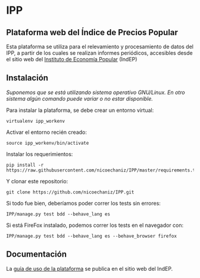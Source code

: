 # IPP

## Plataforma web del Índice de Precios Popular


Esta plataforma se utiliza para el relevamiento y procesamiento de datos del IPP, a partir de los cuales se realizan informes periódicos, accesibles desde el sitio web del [Instituto de Economía Popular](http://indep.libre.social/category/informes-estadisticos/) (IndEP)


## Instalación

_Suponemos que se está utilizando sistema operativo GNU/Linux. En otro sistema algún comando puede variar o no estar disponible._


Para instalar la plataforma, se debe crear un entorno virtual:
```
virtualenv ipp_workenv
```

Activar el entorno recién creado:
```
source ipp_workenv/bin/activate
```

Instalar los requerimientos:
```
pip install -r https://raw.githubusercontent.com/nicoechaniz/IPP/master/requirements.txt
```

Y clonar este repositorio:
```
git clone https://github.com/nicoechaniz/IPP.git
```

Si todo fue bien, deberíamos poder correr los tests sin errores:
```
IPP/manage.py test bdd --behave_lang es

```

Si está FireFox instalado, podemos correr los tests en el navegador con:
```
IPP/manage.py test bdd --behave_lang es --behave_browser firefox
```

## Documentación

La [guía de uso de la plataforma](http://indep.libre.social/document/instructivo-plataforma-ipp/) se publica en el sitio web del IndEP.